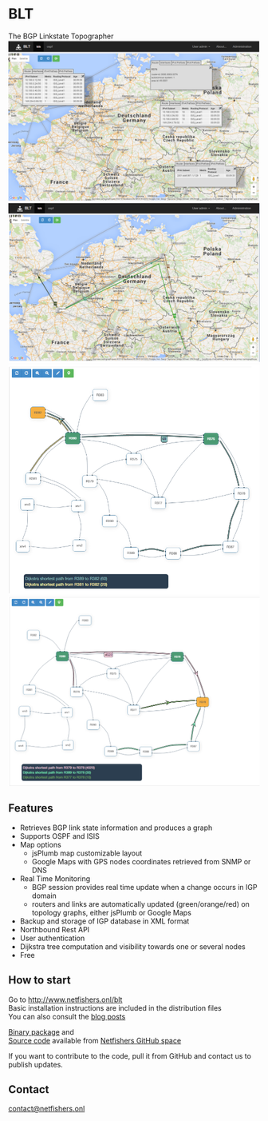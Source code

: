 # BLT
The BGP Linkstate Topographer    
![BLT 0.4.3 google maps view boxes](/src/main/resources/www/img/blt-0.4.3_1.png)
![BLT 0.4.3 google maps view dijkstra](/src/main/resources/www/img/blt-0.4.3_2.png)
![BLT 0.4.3 google maps view dijkstra](/src/main/resources/www/img/blt-0.4.4-dijkstrapath-legacyview.png)
![BLT 0.4.3 google maps view dijkstra](/src/main/resources/www/img/blt-0.4.4-dijkstrapath-legacyview_2.png)


## Features

* Retrieves BGP link state information and produces a graph
* Supports OSPF and ISIS
* Map options
  * jsPlumb map customizable layout
  * Google Maps with GPS nodes coordinates retrieved from SNMP or DNS
* Real Time Monitoring
  * BGP session provides real time update when a change occurs in IGP domain
  * routers and links are automatically updated (green/orange/red) on topology graphs, either jsPlumb or Google Maps
* Backup and storage of IGP database in XML format
* Northbound Rest API
* User authentication
* Dijkstra tree computation and visibility towards one or several nodes
* Free

## How to start

Go to http://www.netfishers.onl/blt    
Basic installation instructions are included in the distribution files    
You can also consult the [blog posts](http://www.netfishers.onl/blog/category/blt)    

[Binary package](https://github.com/netfishers-onl/BLT/releases) and     
[Source code](https://github.com/netfishers-onl/BLT) available from [Netfishers GitHub space](https://github.com/netfishers-onl)

If you want to contribute to the code, pull it from GitHub and contact us to publish updates.

## Contact

contact@netfishers.onl
